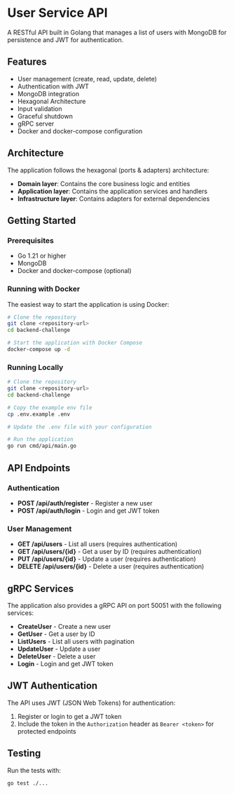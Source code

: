 # User Service API

A RESTful API built in Golang that manages a list of users with MongoDB for persistence and JWT for authentication.

## Features

- User management (create, read, update, delete)
- Authentication with JWT
- MongoDB integration
- Hexagonal Architecture
- Input validation
- Graceful shutdown
- gRPC server
- Docker and docker-compose configuration

## Architecture

The application follows the hexagonal (ports & adapters) architecture:

- **Domain layer**: Contains the core business logic and entities
- **Application layer**: Contains the application services and handlers
- **Infrastructure layer**: Contains adapters for external dependencies

## Getting Started

### Prerequisites

- Go 1.21 or higher
- MongoDB
- Docker and docker-compose (optional)

### Running with Docker

The easiest way to start the application is using Docker:

```bash
# Clone the repository
git clone <repository-url>
cd backend-challenge

# Start the application with Docker Compose
docker-compose up -d
```

### Running Locally

```bash
# Clone the repository
git clone <repository-url>
cd backend-challenge

# Copy the example env file
cp .env.example .env

# Update the .env file with your configuration

# Run the application
go run cmd/api/main.go
```

## API Endpoints

### Authentication

- **POST /api/auth/register** - Register a new user
- **POST /api/auth/login** - Login and get JWT token

### User Management

- **GET /api/users** - List all users (requires authentication)
- **GET /api/users/{id}** - Get a user by ID (requires authentication)
- **PUT /api/users/{id}** - Update a user (requires authentication)
- **DELETE /api/users/{id}** - Delete a user (requires authentication)

## gRPC Services

The application also provides a gRPC API on port 50051 with the following services:

- **CreateUser** - Create a new user
- **GetUser** - Get a user by ID
- **ListUsers** - List all users with pagination
- **UpdateUser** - Update a user
- **DeleteUser** - Delete a user
- **Login** - Login and get JWT token

## JWT Authentication

The API uses JWT (JSON Web Tokens) for authentication:

1. Register or login to get a JWT token
2. Include the token in the `Authorization` header as `Bearer <token>` for protected endpoints

## Testing

Run the tests with:

```bash
go test ./...
```
